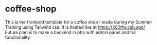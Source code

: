 # coffee-shop
This is the frontend template for a coffee shop I made during my Summer Training using Tailwind css.
It is hosted live at https://263tfw.csb.app/
Future plan is to make a backend in php with admin panel and full functionality

